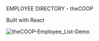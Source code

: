 EMPLOYEE DIRECTORY - theCOOP

Built with React

![theCOOP-Employee_List-Demo](https://user-images.githubusercontent.com/69644797/132914008-c5d8f016-75f0-4ab8-9100-a3923ddacd75.gif)













